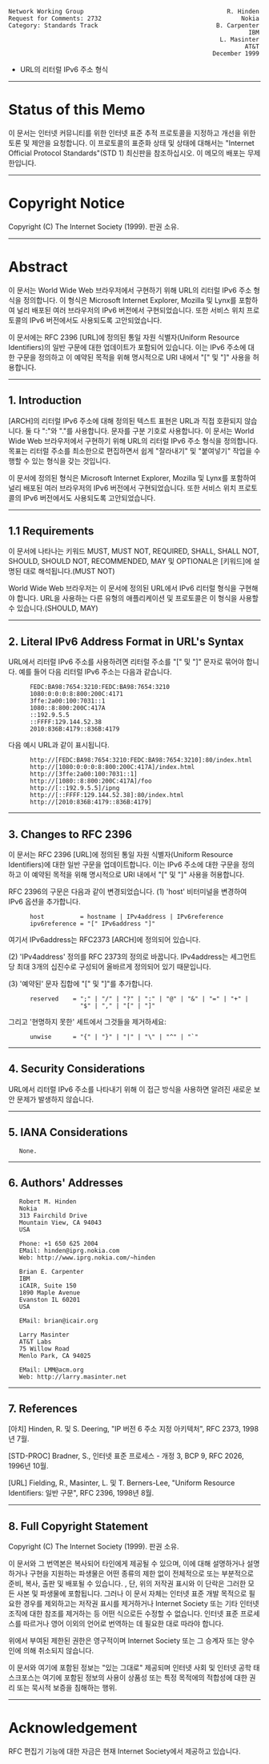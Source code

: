 

```text
Network Working Group                                        R. Hinden
Request for Comments: 2732                                       Nokia
Category: Standards Track                                 B. Carpenter
                                                                   IBM
                                                           L. Masinter
                                                                  AT&T
                                                         December 1999
```

- URL의 리터럴 IPv6 주소 형식

---
# **Status of this Memo**

이 문서는 인터넷 커뮤니티를 위한 인터넷 표준 추적 프로토콜을 지정하고 개선을 위한 토론 및 제안을 요청합니다. 이 프로토콜의 표준화 상태 및 상태에 대해서는 "Internet Official Protocol Standards"\(STD 1\) 최신판을 참조하십시오. 이 메모의 배포는 무제한입니다.

---
# **Copyright Notice**

Copyright \(C\) The Internet Society \(1999\). 판권 소유.

---
# **Abstract**

이 문서는 World Wide Web 브라우저에서 구현하기 위해 URL의 리터럴 IPv6 주소 형식을 정의합니다. 이 형식은 Microsoft Internet Explorer, Mozilla 및 Lynx를 포함하여 널리 배포된 여러 브라우저의 IPv6 버전에서 구현되었습니다. 또한 서비스 위치 프로토콜의 IPv6 버전에서도 사용되도록 고안되었습니다.

이 문서에는 RFC 2396 \[URL\]에 정의된 통일 자원 식별자\(Uniform Resource Identifiers\)의 일반 구문에 대한 업데이트가 포함되어 있습니다. 이는 IPv6 주소에 대한 구문을 정의하고 이 예약된 목적을 위해 명시적으로 URI 내에서 "\[" 및 "\]" 사용을 허용합니다.

---
## **1. Introduction**

\[ARCH\]의 리터럴 IPv6 주소에 대해 정의된 텍스트 표현은 URL과 직접 호환되지 않습니다. 둘 다 ":"와 "."를 사용합니다. 문자를 구분 기호로 사용합니다. 이 문서는 World Wide Web 브라우저에서 구현하기 위해 URL의 리터럴 IPv6 주소 형식을 정의합니다. 목표는 리터럴 주소를 최소한으로 편집하면서 쉽게 "잘라내기" 및 "붙여넣기" 작업을 수행할 수 있는 형식을 갖는 것입니다.

이 문서에 정의된 형식은 Microsoft Internet Explorer, Mozilla 및 Lynx를 포함하여 널리 배포된 여러 브라우저의 IPv6 버전에서 구현되었습니다. 또한 서비스 위치 프로토콜의 IPv6 버전에서도 사용되도록 고안되었습니다.

---
## **1.1 Requirements**

이 문서에 나타나는 키워드 MUST, MUST NOT, REQUIRED, SHALL, SHALL NOT, SHOULD, SHOULD NOT, RECOMMENDED, MAY 및 OPTIONAL은 \[키워드\]에 설명된 대로 해석됩니다.\(MUST NOT\)

World Wide Web 브라우저는 이 문서에 정의된 URL에서 IPv6 리터럴 형식을 구현해야 합니다. URL을 사용하는 다른 유형의 애플리케이션 및 프로토콜은 이 형식을 사용할 수 있습니다.\(SHOULD, MAY\)

---
## **2. Literal IPv6 Address Format in URL's Syntax**

URL에서 리터럴 IPv6 주소를 사용하려면 리터럴 주소를 "\[" 및 "\]" 문자로 묶어야 합니다. 예를 들어 다음 리터럴 IPv6 주소는 다음과 같습니다.

```text
      FEDC:BA98:7654:3210:FEDC:BA98:7654:3210
      1080:0:0:0:8:800:200C:4171
      3ffe:2a00:100:7031::1
      1080::8:800:200C:417A
      ::192.9.5.5
      ::FFFF:129.144.52.38
      2010:836B:4179::836B:4179
```

다음 예시 URL과 같이 표시됩니다.

```text
      http://[FEDC:BA98:7654:3210:FEDC:BA98:7654:3210]:80/index.html
      http://[1080:0:0:0:8:800:200C:417A]/index.html
      http://[3ffe:2a00:100:7031::1]
      http://[1080::8:800:200C:417A]/foo
      http://[::192.9.5.5]/ipng
      http://[::FFFF:129.144.52.38]:80/index.html
      http://[2010:836B:4179::836B:4179]
```

---
## **3. Changes to RFC 2396**

이 문서는 RFC 2396 \[URL\]에 정의된 통일 자원 식별자\(Uniform Resource Identifiers\)에 대한 일반 구문을 업데이트합니다. 이는 IPv6 주소에 대한 구문을 정의하고 이 예약된 목적을 위해 명시적으로 URI 내에서 "\[" 및 "\]" 사용을 허용합니다.

RFC 2396의 구문은 다음과 같이 변경되었습니다. \(1\) 'host' 비터미널을 변경하여 IPv6 옵션을 추가합니다.

```text
      host          = hostname | IPv4address | IPv6reference
      ipv6reference = "[" IPv6address "]"
```

여기서 IPv6address는 RFC2373 \[ARCH\]에 정의되어 있습니다.

\(2\) 'IPv4address' 정의를 RFC 2373의 정의로 바꿉니다. IPv4address는 세그먼트당 최대 3개의 십진수로 구성되어 올바르게 정의되어 있기 때문입니다.

\(3\) '예약된' 문자 집합에 "\[" 및 "\]"를 추가합니다.

```text
      reserved    = ";" | "/" | "?" | ":" | "@" | "&" | "=" | "+" |
                    "$" | "," | "[" | "]"
```

그리고 '현명하지 못한' 세트에서 그것들을 제거하세요:

```text
      unwise      = "{" | "}" | "|" | "\" | "^" | "`"
```

---
## **4. Security Considerations**

URL에서 리터럴 IPv6 주소를 나타내기 위해 이 접근 방식을 사용하면 알려진 새로운 보안 문제가 발생하지 않습니다.

---
## **5. IANA Considerations**

```text
   None.
```

---
## **6. Authors' Addresses**

```text
   Robert M. Hinden
   Nokia
   313 Fairchild Drive
   Mountain View, CA 94043
   USA

   Phone: +1 650 625 2004
   EMail: hinden@iprg.nokia.com
   Web: http://www.iprg.nokia.com/~hinden

   Brian E. Carpenter
   IBM
   iCAIR, Suite 150
   1890 Maple Avenue
   Evanston IL 60201
   USA

   EMail: brian@icair.org

   Larry Masinter
   AT&T Labs
   75 Willow Road
   Menlo Park, CA 94025

   EMail: LMM@acm.org
   Web: http://larry.masinter.net
```

---
## **7. References**

\[아치\] Hinden, R. 및 S. Deering, "IP 버전 6 주소 지정 아키텍처", RFC 2373, 1998년 7월.

\[STD-PROC\] Bradner, S., 인터넷 표준 프로세스 - 개정 3, BCP 9, RFC 2026, 1996년 10월.

\[URL\] Fielding, R., Masinter, L. 및 T. Berners-Lee, "Uniform Resource Identifiers: 일반 구문", RFC 2396, 1998년 8월.

---
## **8. Full Copyright Statement**

Copyright \(C\) The Internet Society \(1999\). 판권 소유.

이 문서와 그 번역본은 복사되어 타인에게 제공될 수 있으며, 이에 대해 설명하거나 설명하거나 구현을 지원하는 파생물은 어떤 종류의 제한 없이 전체적으로 또는 부분적으로 준비, 복사, 출판 및 배포될 수 있습니다. , 단, 위의 저작권 표시와 이 단락은 그러한 모든 사본 및 파생물에 포함됩니다. 그러나 이 문서 자체는 인터넷 표준 개발 목적으로 필요한 경우를 제외하고는 저작권 표시를 제거하거나 Internet Society 또는 기타 인터넷 조직에 대한 참조를 제거하는 등 어떤 식으로든 수정할 수 없습니다. 인터넷 표준 프로세스를 따르거나 영어 이외의 언어로 번역하는 데 필요한 대로 따라야 합니다.

위에서 부여된 제한된 권한은 영구적이며 Internet Society 또는 그 승계자 또는 양수인에 의해 취소되지 않습니다.

이 문서와 여기에 포함된 정보는 "있는 그대로" 제공되며 인터넷 사회 및 인터넷 공학 태스크포스는 여기에 포함된 정보의 사용이 상품성 또는 특정 목적에의 적합성에 대한 권리 또는 묵시적 보증을 침해하는 행위.

---
# **Acknowledgement**

RFC 편집기 기능에 대한 자금은 현재 Internet Society에서 제공하고 있습니다.